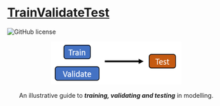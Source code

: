 # [TrainValidateTest](https://ivanmyzou.github.io/TrainValidateTest/index)


![GitHub license](https://img.shields.io/badge/license-MIT-blue.svg)

<div align="center">  
  <a href="https://ivanmyzou.github.io/TrainValidateTest">
    <img src="icon/TVT.PNG" alt="Logo" width="300" height="100">
  </a>
  
  An illustrative guide to ***training, validating and testing*** in modelling.
</div>
